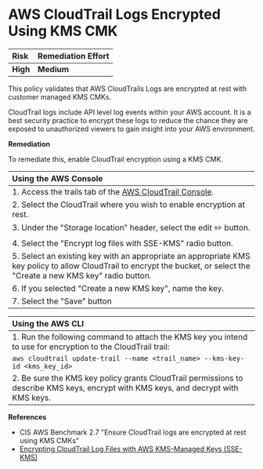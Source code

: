 # AWS CloudTrail Logs Encrypted Using KMS CMK

| Risk     | Remediation Effort |
| :------- | :----------------- |
| **High** | **Medium**         |

This policy validates that AWS CloudTrails Logs are encrypted at rest with customer managed KMS CMKs.

CloudTrail logs include API level log events within your AWS account. It is a best security practice to encrypt these logs to reduce the chance they are exposed to unauthorized viewers to gain insight into your AWS environment.

**Remediation**

To remediate this, enable CloudTrail encryption using a KMS CMK.

| Using the AWS Console                                                                                                                                                     |
| :------------------------------------------------------------------------------------------------------------------------------------------------------------------------ |
| 1. Access the trails tab of the [AWS CloudTrail Console](https://console.aws.amazon.com/cloudtrail/home#/configuration).                                                  |
| 2. Select the CloudTrail where you wish to enable encryption at rest.                                                                                                     |
| 3. Under the "Storage location" header, select the edit :pencil2: button.                                                                                                 |
| 4. Select the "Encrypt log files with SSE-KMS" radio button.                                                                                                              |
| 5. Select an existing key with an appropriate an appropriate KMS key policy to allow CloudTrail to encrypt the bucket, or select the "Create a new KMS key" radio button. |
| 6. If you selected "Create a new KMS key", name the key.                                                                                                                  |
| 7. Select the "Save" button                                                                                                                                               |

| Using the AWS CLI                                                                                                                   |
| :---------------------------------------------------------------------------------------------------------------------------------- |
| 1. Run the following command to attach the KMS key you intend to use for encryption to the CloudTrail trail:                        |
| `aws cloudtrail update-trail --name <trail_name> --kms-key-id <kms_key_id>`                                                         |
| 2. Be sure the KMS key policy grants CloudTrail permissions to describe KMS keys, encrypt with KMS keys, and decrypt with KMS keys. |

**References**

- CIS AWS Benchmark 2.7 "Ensure CloudTrail logs are encrypted at rest using KMS CMKs"
- [Encrypting CloudTrail Log Files with AWS KMS–Managed Keys \(SSE-KMS\)](https://amzn.to/2ZqhL3h)

##
